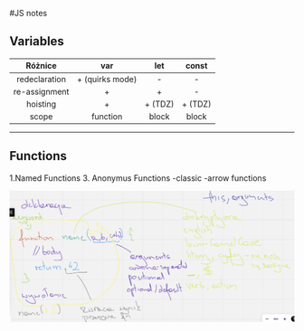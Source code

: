 #JS notes

## Variables

|    Różnice    |       var       |   let   |  const  |
| :-----------: | :-------------: | :-----: | :-----: |
| redeclaration | + (quirks mode) |    -    |    -    |
| re-assignment |        +        |    +    |    -    |
|   hoisting    |        +        | + (TDZ) | + (TDZ) |
|     scope     |    function     |  block  |  block  |

---

## Functions

1.Named Functions 3. Anonymus Functions
-classic
-arrow functions

![functions.png](functions.png)
